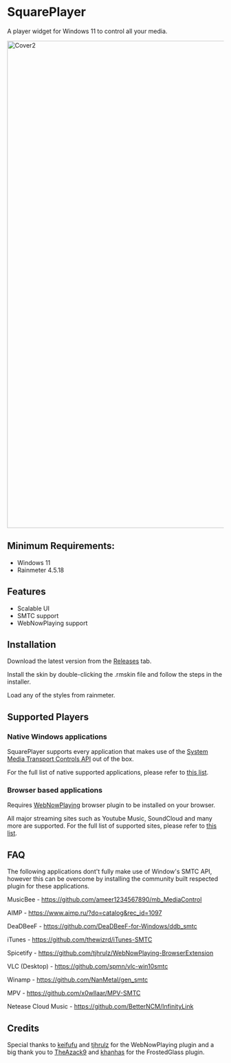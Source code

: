 # SquarePlayer
A player widget for Windows 11 to control all your media.

<img width="1130" alt="Cover2" src="https://github.com/Meti0X7CB/SquarePlayer/assets/8690114/7ad12cb4-cafe-4c48-9683-775c9e7a8a7f">

## Minimum Requirements:
- Windows 11
- Rainmeter 4.5.18

## Features
- Scalable UI
- SMTC support
- WebNowPlaying support

## Installation
Download the latest version from the [Releases](https://github.com/Meti0X7CB/SquarePlayer/releases) tab.

Install the skin by double-clicking the .rmskin file and follow the steps in the installer.

Load any of the styles from rainmeter.

## Supported Players
### Native Windows applications 
SquarePlayer supports every application that makes use of the [System Media Transport Controls API](https://learn.microsoft.com/en-us/uwp/api/windows.media.systemmediatransportcontrols?view=winrt-22621) out of the box.

For the full list of native supported applications, please refer to [this list](https://github.com/ModernFlyouts-Community/ModernFlyouts/blob/main/docs/GSMTC-Support-And-Popular-Apps.md).

### Browser based applications 
Requires [WebNowPlaying](https://wnp.keifufu.dev/extension/getting-started) browser plugin to be installed on your browser.

All major streaming sites such as Youtube Music, SoundCloud and many more are supported. For the full list of supported sites, please refer to [this list](https://wnp.keifufu.dev/supported-sites).

## FAQ
The following applications dont't fully make use of Window's SMTC API, however this can be overcome by installing the community built respected plugin for these applications.

MusicBee - https://github.com/ameer1234567890/mb_MediaControl

AIMP - https://www.aimp.ru/?do=catalog&rec_id=1097

DeaDBeeF - https://github.com/DeaDBeeF-for-Windows/ddb_smtc

iTunes - https://github.com/thewizrd/iTunes-SMTC

Spicetify - https://github.com/tjhrulz/WebNowPlaying-BrowserExtension

VLC (Desktop) - https://github.com/spmn/vlc-win10smtc

Winamp - https://github.com/NanMetal/gen_smtc

MPV - https://github.com/x0wllaar/MPV-SMTC

Netease Cloud Music - https://github.com/BetterNCM/InfinityLink

## Credits
Special thanks to [keifufu](https://github.com/keifufu) and [tjhrulz](https://github.com/tjhrulz/) for the WebNowPlaying plugin and a big thank you to [TheAzack9](https://github.com/TheAzack9) and [khanhas](https://github.com/khanhas) for the FrostedGlass plugin.
